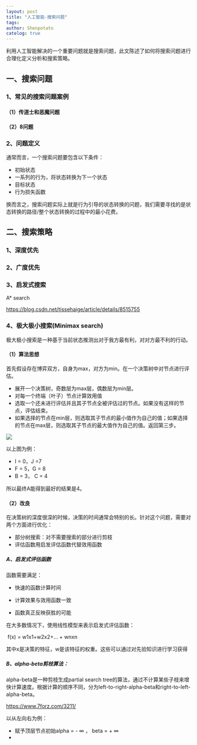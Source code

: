```yaml
---
layout: post
title: "人工智能-搜索问题"
tags: 
author: Shenpotato
catelog: true
---
```




利用人工智能解决的一个重要问题就是搜索问题，此文陈述了如何将搜索问题进行合理化定义分析和搜索策略。



## 一、搜索问题

### 1、常见的搜索问题案例

#### （1）传道士和恶魔问题

#### （2）8问题



### 2、问题定义

通常而言，一个搜索问题要包含以下条件：

- 初始状态
- 一系列的行为，将状态转换为下一个状态
- 目标状态
- 行为损失函数

换而言之，搜索问题实际上就是行为引导的状态转换的问题，我们需要寻找的是状态转换的路径/整个状态转换的过程中的最小花费。



## 二、搜索策略

### 1、深度优先

### 2、广度优先

### 3、启发式搜索

A* search

https://blog.csdn.net/tjssehaige/article/details/8515755

### 4、极大极小搜索(Minimax search)

极大极小搜索是一种基于当前状态推测出对于我方最有利，对对方最不利的行动。

#### （1）算法思想

首先假设存在博弈双方，自身为max，对方为min。在一个决策树中对节点进行评估。

- 展开一个决策树，奇数层为max层，偶数层为min层。
- 对每一个终端（叶子）节点计算效用值
- 选取一个还未进行评估并且其子节点全被评估过的节点。如果没有这样的节点，评估结束。
- 如果选择的节点在min层，则选取其子节点的最小值作为自己的值；如果选择的节点在max层，则选取其子节点的最大值作为自己的值。返回第三步。

![](https://tva1.sinaimg.cn/large/006y8mN6gy1g8f8mbor0oj318k0u0ta4.jpg)

以上图为例：

- I = 0，J =7 
- F = 5，G = 8
- B = 3， C = 4

所以最终A能得到最好的结果是4。

#### （2）改良

在决策树的深度很深的时候，决策的时间通常会特别的长。针对这个问题，需要对两个方面进行优化：

- 部分树搜索：对不需要搜索的部分进行剪枝
- 评估函数用启发评估函数代替效用函数

##### A、启发式评估函数

函数需要满足：

- 快速的函数计算时间

- 计算效果与效用函数一致

- 函数真正反映获胜的可能

  

在大多数情况下，使用线性模型来表示启发式评估函数：

​    														         f(x) = w1x1+w2x2+... + wnxn

其中x是决策的特征，w是该特征的权重。这些可以通过对先验知识进行学习获得

##### B、alpha-beta剪枝算法：

alpha-beta是一种剪枝生成partial search tree的算法，通过不计算某些子枝来增快计算速度。根据计算的顺序不同，分为left-to-right-alpha-beta和right-to-left-alpha-beta。

https://www.7forz.com/3211/

以从左向右为例：

- 赋予顶层节点初始alpha =  - ∞ ， beta = + ∞   
- 

